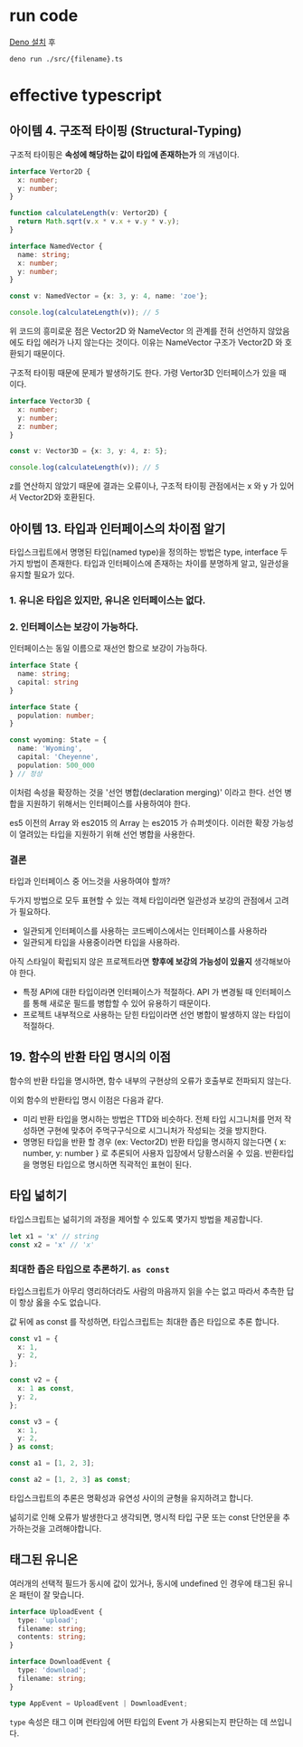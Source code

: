 # run code

[Deno 설치](https://deno.land/#installation) 후

```bash
deno run ./src/{filename}.ts
```

# effective typescript

## 아이템 4. 구조적 타이핑 (Structural-Typing)

구조적 타이핑은 **속성에 해당하는 값이 타입에 존재하는가** 의 개념이다.

```typescript
interface Vertor2D {
  x: number;
  y: number;
}

function calculateLength(v: Vertor2D) {
  return Math.sqrt(v.x * v.x + v.y * v.y);
}

interface NamedVector {
  name: string;
  x: number;
  y: number;
}

const v: NamedVector = {x: 3, y: 4, name: 'zoe'};

console.log(calculateLength(v)); // 5
```

위 코드의 흥미로운 점은 Vector2D 와 NameVector 의 관계를 전혀 선언하지 않았음에도 타입 에러가 나지 않는다는 것이다.
이유는 NameVector 구조가 Vector2D 와 호환되기 때문이다.

구조적 타이핑 때문에 문제가 발생하기도 한다. 가령 Vertor3D 인터페이스가 있을 때 이다.

```typescript
interface Vector3D {
  x: number;
  y: number;
  z: number;
}

const v: Vector3D = {x: 3, y: 4, z: 5};

console.log(calculateLength(v)); // 5
```

z를 연산하지 않았기 때문에 결과는 오류이나,
구조적 타이핑 관점에서는 x 와 y 가 있어서 Vector2D와 호환된다. 

## 아이템 13. 타입과 인터페이스의 차이점 알기

타입스크립트에서 명명된 타입(named type)을 정의하는 방법은 type, interface 두 가지 방법이 존재한다.
타입과 인터페이스에 존재하는 차이를 분명하게 알고, 일관성을 유지할 필요가 있다.

### 1. 유니온 타입은 있지만, 유니온 인터페이스는 없다.

### 2. 인터페이스는 보강이 가능하다.

인터페이스는 동일 이름으로 재선언 함으로 보강이 가능하다.

```typescript
interface State {
  name: string;
  capital: string
}

interface State {
  population: number;
}

const wyoming: State = {
  name: 'Wyoming',
  capital: 'Cheyenne',
  population: 500_000
} // 정상
```

이처럼 속성을 확장하는 것을 '선언 병합(declaration merging)' 이라고 한다.
선언 병합을 지원하기 위해서는 인터페이스를 사용하여야 한다.

es5 이전의 Array 와 es2015 의 Array 는 es2015 가 슈퍼셋이다.
이러한 확장 가능성이 열려있는 타입을 지원하기 위해 선언 병합을 사용한다.

### 결론

타입과 인터페이스 중 어느것을 사용하여야 할까?

두가지 방법으로 모두 표현할 수 있는 객체 타입이라면 일관성과 보강의 관점에서 고려가 필요하다.

* 일관되게 인터페이스를 사용하는 코드베이스에서는 인터페이스를 사용하라
* 일관되게 타입을 사용중이라면 타입을 사용하라.

아직 스타일이 확립되지 않은 프로젝트라면 **향후에 보강의 가능성이 있을지** 생각해보아야 한다.

* 특정 API에 대한 타입이라면 인터페이스가 적절하다. API 가 변경될 때 인터페이스를 통해 새로운 필드를 병합할 수 있어 유용하기 때문이다.
* 프로젝트 내부적으로 사용하는 닫힌 타입이라면 선언 병합이 발생하지 않는 타입이 적절하다.

## 19. 함수의 반환 타입 명시의 이점

함수의 반환 타입을 명시하면, 함수 내부의 구현상의 오류가 호출부로 전파되지 않는다.

이외 함수의 반환타입 명시 이점은 다음과 같다.

* 미리 반환 타입을 명시하는 방법은 TTD와 비슷하다. 전체 타입 시그니처를 먼저 작성하면 구현에 맞추어 주먹구구식으로 시그니처가 작성되는 것을 방지한다.
* 명명된 타입을 반환 할 경우 (ex: Vector2D) 반환 타입을 명시하지 않는다면 { x: number, y: number } 로 추론되어 사용자 입장에서 당황스러울 수 있음. 반환타입을 명명된 타입으로 명시하면 직곽적인 표현이 된다.

## 타입 넒히기

타입스크립트는 넒히기의 과정을 제어할 수 있도록 몇가지 방법을 제공합니다.

```typescript
let x1 = 'x' // string
const x2 = 'x' // 'x'
```

### 최대한 좁은 타입으로 추론하기. `as const`

타입스크립트가 아무리 영리하더라도 사람의 마음까지 읽을 수는 없고 따라서 추측한 답이 항상 옳을 수도 없습니다.

값 뒤에 as const 를 작성하면, 타입스크립트는 최대한 좁은 타입으로 추론 합니다.

```typescript
const v1 = {
  x: 1,
  y: 2,
};

const v2 = {
  x: 1 as const,
  y: 2,
};

const v3 = {
  x: 1,
  y: 2,
} as const;

const a1 = [1, 2, 3];

const a2 = [1, 2, 3] as const;
```

타입스크립트의 추론은 명확성과 유연성 사이의 균형을 유지하려고 합니다.

넒히기로 인해 오류가 발생한다고 생각되면, 명시적 타입 구문 또는 const 단언문을 추가하는것을 고려해야합니다.

## 태그된 유니온

여러개의 선택적 필드가 동시에 값이 있거나, 동시에 undefined 인 경우에 태그된 유니온 패턴이 잘 맞습니다.

```typescript
interface UploadEvent {
  type: 'upload';
  filename: string;
  contents: string;
}

interface DownloadEvent {
  type: 'download';
  filename: string;
}

type AppEvent = UploadEvent | DownloadEvent;
```

`type` 속성은 태그 이며 런타임에 어떤 타입의 Event 가 사용되는지 판단하는 데 쓰입니다.
